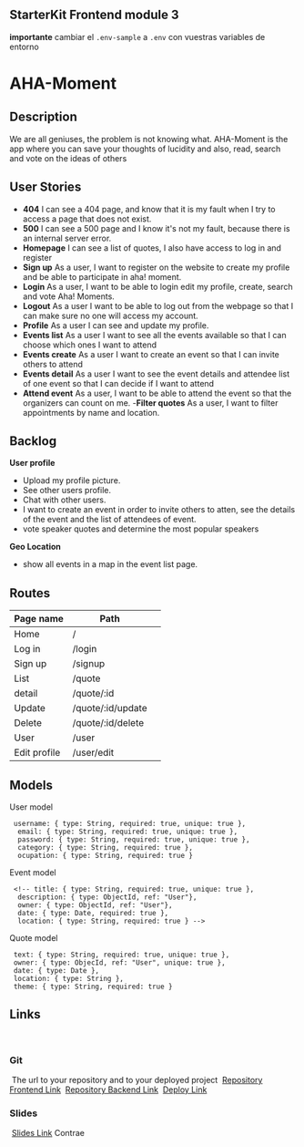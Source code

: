 ## StarterKit Frontend module 3

**importante** cambiar el `.env-sample` a `.env` con vuestras variables de entorno​

# ​AHA-Moment

## Description

We are all geniuses, the problem is not knowing what. AHA-Moment is the app where you can save your thoughts of lucidity and also, read, search and vote on the ideas of others
​

## User Stories

- **404** I can see a 404 page, and know that it is my fault when I try to access a page that does not exist.
- **500** I can see a 500 page and I know it's not my fault, because there is an internal server error​.
- **Homepage** I can see a list of quotes, I also have access to log in and register
- **Sign up** As a user, I want to register on the website to create my profile and be able to participate in aha! moment.
- **Login** As a user, I want to be able to login edit my profile, create, search and vote Aha! Moments.
- **Logout** As a user I want to be able to log out from the webpage so that I can make sure no one will access my account.
- **Profile** As a user I can see and update my profile.
- **Events list** As a user I want to see all the events available so that I can choose which ones I want to attend
- **Events create** As a user I want to create an event so that I can invite others to attend
- **Events detail** As a user I want to see the event details and attendee list of one event so that I can decide if I want to attend
- **Attend event** As a user, I want to be able to attend the event so that the organizers can count on me. -**Filter quotes** As a user, I want to filter appointments by name and location.

## Backlog

**​User profile**

- Upload my profile picture.
- See other users profile.
- Chat with other users.
- I want to create an event in order to invite others to atten, see the details of the event and the list of attendees of event.
- vote speaker quotes and determine the most popular speakers​

**Geo Location**

- show all events in a map in the event list page.
  ​​

## Routes

| ​Page name   | Path              |     |
| ------------ | ----------------- | --- |
| Home         | /                 |
| Log in       | /login            |
| Sign up      | /signup           |
| List         | /quote            |
| detail       | /quote/:id        |
| Update       | /quote/:id/update |
| Delete       | /quote/:id/delete | ​   |
| User         | /user             | ​   |
| Edit profile | /user/edit        | ​   |

## Models

User model

```
 username: { type: String, required: true, unique: true },
  email: { type: String, required: true, unique: true },
  password: { type: String, required: true, unique: true },
  category: { type: String, required: true },
  ocupation: { type: String, required: true }
```

Event model

```
 <!-- title: { type: String, required: true, unique: true },
  description: { type: ObjectId, ref: "User"},
  owner: { type: ObjectId, ref: "User"},
  date: { type: Date, required: true },
  location: { type: String, required: true } -->
```

Quote model

```
 text: { type: String, required: true, unique: true },
 owner: { type: ObjecId, ref: "User", unique: true },
 date: { type: Date },
 location: { type: String },
 theme: { type: String, required: true }
```

## Links

​

### Git

​
The url to your repository and to your deployed project
​
[Repository Frontend Link](http://github.com/)
​
[Repository Backend Link](http://github.com/)
​
[Deploy Link](http://heroku.com/)
​

### Slides

​
[Slides Link](http://slides.com/)
Contrae

